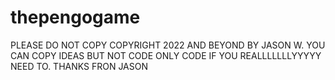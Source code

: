 # thepengogame
PLEASE DO NOT COPY COPYRIGHT 2022 AND BEYOND BY JASON W. 
YOU CAN COPY IDEAS BUT NOT CODE ONLY CODE IF YOU REALLLLLLLYYYYY NEED TO.
THANKS FRON JASON
